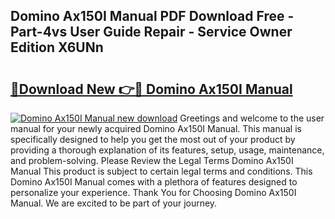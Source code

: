## Domino Ax150I Manual PDF Download Free - Part-4vs User Guide Repair - Service Owner Edition X6UNn

# <h2><a href="http://cf19086.oget.top/?id=Domino+Ax150I+Manual">🔗Download New 👉🔴 Domino Ax150I Manual</a></h2>

[![Domino Ax150I Manual new download](https://i.imgur.com/5g1atiW.png)](http://cf19086.oget.top/?id=Domino+Ax150I+Manual)
Greetings and welcome to the user manual for your newly acquired Domino Ax150I Manual. This manual is specifically designed to help you get the most out of your product by providing a thorough explanation of its features, setup, usage, maintenance, and problem-solving. Please Review the Legal Terms Domino Ax150I Manual This product is subject to certain legal terms and conditions. This Domino Ax150I Manual comes with a plethora of features designed to personalize your experience. Thank You for Choosing Domino Ax150I Manual. We are excited to be part of your journey.
